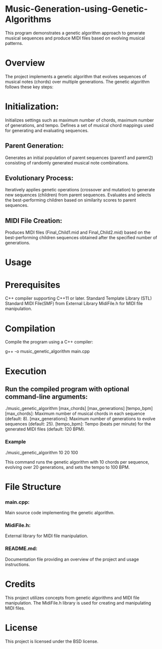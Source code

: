 # Music-Generation-using-Genetic-Algorithms

This program demonstrates a genetic algorithm approach to generate musical sequences and produce MIDI files based on evolving musical patterns.

# Overview

The project implements a genetic algorithm that evolves sequences of musical notes (chords) over multiple generations. The genetic algorithm follows these key steps:

# Initialization:
Initializes settings such as maximum number of chords, maximum number of generations, and tempo.
Defines a set of musical chord mappings used for generating and evaluating sequences.
## Parent Generation:
Generates an initial population of parent sequences (parent1 and parent2) consisting of randomly generated musical note combinations.
## Evolutionary Process:
Iteratively applies genetic operations (crossover and mutation) to generate new sequences (children) from parent sequences.
Evaluates and selects the best-performing children based on similarity scores to parent sequences.
## MIDI File Creation:
Produces MIDI files (Final_Child1.mid and Final_Child2.mid) based on the best-performing children sequences obtained after the specified number of generations.
# Usage

# Prerequisites

C++ compiler supporting C++11 or later.
Standard Template Library (STL) 
Standard MIDI File(SMF) from 
External Library MidiFile.h for MIDI file manipulation.

# Compilation
Compile the program using a C++ compiler:

g++ -o music_genetic_algorithm main.cpp

# Execution

## Run the compiled program with optional command-line arguments:
 ./music_genetic_algorithm [max_chords] [max_generations] [tempo_bpm]
 [max_chords]: Maximum number of musical chords in each sequence (default: 8).
 [max_generations]: Maximum number of generations to evolve sequences (default: 25).
 [tempo_bpm]: Tempo (beats per minute) for the generated MIDI files (default: 120 BPM).
 ### Example
 ./music_genetic_algorithm 10 20 100
  
  This command runs the genetic algorithm with 10 chords per sequence, evolving over 20 generations,   and sets the tempo to 100 BPM.

# File Structure

### main.cpp: 
 Main source code implementing the genetic algorithm.
### MidiFile.h: 
 External library for MIDI file manipulation.
### README.md: 
 Documentation file providing an overview of the project and usage instructions.
# Credits
 This project utilizes concepts from genetic algorithms and MIDI file manipulation.
 The MidiFile.h library is used for creating and manipulating MIDI files.
# License

This project is licensed under the BSD license.
